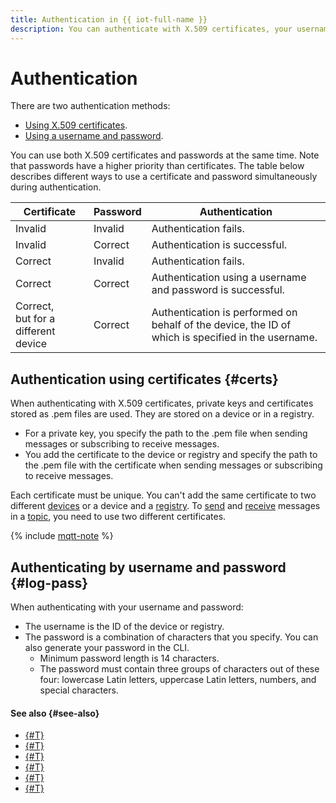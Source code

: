 ```yaml
---
title: Authentication in {{ iot-full-name }}
description: You can authenticate with X.509 certificates, your username and password, or using both methods.
---
```


# Authentication

There are two authentication methods:
* [Using X.509 certificates](#certs).
* [Using a username and password](#log-pass).

You can use both X.509 certificates and passwords at the same time. Note that passwords have a higher priority than certificates. The table below describes different ways to use a certificate and password simultaneously during authentication.

| Certificate | Password |  Authentication |
|----|----|----|
| Invalid | Invalid | Authentication fails. |
| Invalid | Correct |  Authentication is successful. |
| Correct | Invalid |  Authentication fails. |
| Correct | Correct | Authentication using a username and password is successful.|
| Correct, <br>but for a different device | Correct | Authentication is performed on behalf of the device, the ID of which is specified in the username. |


## Authentication using certificates {#certs}

When authenticating with X.509 certificates, private keys and certificates stored as .pem files are used. They are stored on a device or in a registry.
* For a private key, you specify the path to the .pem file when sending messages or subscribing to receive messages.
* You add the certificate to the device or registry and specify the path to the .pem file with the certificate when sending messages or subscribing to receive messages.

Each certificate must be unique. You can't add the same certificate to two different [devices](./index.md#device) or a device and a [registry](./index.md#registry). To [send](../operations/publish.md) and [receive](../operations/subscribe.md) messages in a [topic](topic/index.md), you need to use two different certificates. 

{% include [mqtt-note](../../_includes/iot-core/mqtt-note.md) %}

## Authenticating by username and password {#log-pass}

When authenticating with your username and password:
* The username is the ID of the device or registry.
* The password is a combination of characters that you specify. You can also generate your password in the CLI.
    * Minimum password length is 14 characters.
    * The password must contain three groups of characters out of these four: lowercase Latin letters, uppercase Latin letters, numbers, and special characters.

#### See also {#see-also}

* [{#T}](../concepts/index.md)
* [{#T}](../operations/certificates/create-certificates.md)
* [{#T}](../operations/certificates/device-certificates.md)
* [{#T}](../operations/certificates/registry-certificates.md)
* [{#T}](../operations/password/device-password.md)
* [{#T}](../operations/password/registry-password.md)